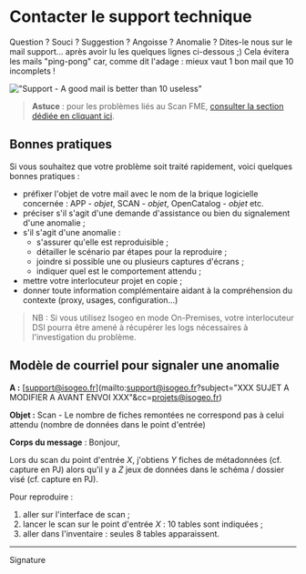 # Contacter le support technique

Question ? Souci ? Suggestion ? Angoisse ? Anomalie ? Dites-le nous sur le mail support... après avoir lu les quelques lignes ci-dessous ;)
Cela évitera les mails "ping-pong" car, comme dit l'adage : mieux vaut 1 bon mail que 10 incomplets !

!["Support - A good mail is better than 10 useless"](/assets/support_ping-pong_cats.gif "Support - Eviter les échanges ping-pong")

> **Astuce** : pour les problèmes liés au Scan FME, [consulter la section dédiée en cliquant ici](https://help.isogeo.com/scan/fr/support/support.html).

## Bonnes pratiques

Si vous souhaitez que votre problème soit traité rapidement, voici quelques bonnes pratiques :

- préfixer l'objet de votre mail avec le nom de la brique logicielle concernée : APP - *objet*, SCAN - *objet*, OpenCatalog - *objet* etc.
- préciser s'il s'agit d'une demande d'assistance ou bien du signalement d'une anomalie ;
- s'il s'agit d'une anomalie :
  * s'assurer qu'elle est reproduisible ;
  * détailler le scénario par étapes pour la reproduire ;
  * joindre si possible une ou plusieurs captures d'écrans ;
  * indiquer quel est le comportement attendu ;
- mettre votre interlocuteur projet en copie ;
- donner toute information complémentaire aidant à la compréhension du contexte (proxy, usages, configuration...)

> NB : Si vous utilisez Isogeo en mode On-Premises, votre interlocuteur DSI pourra être amené à récupérer les logs nécessaires à l'investigation du problème.

## Modèle de courriel pour signaler une anomalie

**A :** [support@isogeo.fr](mailto:support@isogeo.fr?subject="XXX SUJET A MODIFIER A AVANT ENVOI XXX"&cc=projets@isogeo.fr)

**Objet :** Scan - Le nombre de fiches remontées ne correspond pas à celui attendu (nombre de données dans le point d'entrée)

**Corps du message** :
Bonjour,

Lors du scan du point d'entrée *X*, j'obtiens *Y* fiches de métadonnées (cf. capture en PJ) alors qu'il y a *Z* jeux de données dans le schéma / dossier visé (cf. capture en PJ).

Pour reproduire :

1. aller sur l'interface de scan ;
2. lancer le scan sur le point d'entrée *X* : 10 tables sont indiquées ;
3. aller dans l'inventaire : seules 8 tables apparaissent.

-----
Signature
